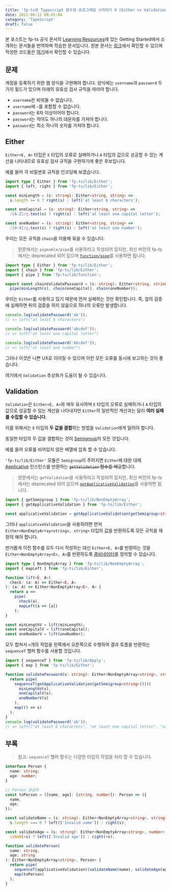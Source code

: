 ```yaml
---
title: 'fp-ts로 Typescript 함수형 프로그래밍 시작하기 9 (Either vs Validation)'
date: 2021-06-12 00:01:04
category: 'TypeScript'
draft: false
---
```


본 포스트는 fp-ts 공식 문서의 [Learning Resources](https://gcanti.github.io/fp-ts/learning-resources/)에 있는 Getting Started에서 소개하는 문서들을 번역하며 학습한 문서입니다. 원본 문서는 [링크](https://dev.to/gcanti/getting-started-with-fp-ts-either-vs-validation-5eja)에서 확인할 수 있으며 작성한 코드들은 [여기](https://github.com/alstn2468/getting-started-fp-ts/tree/main/src/getting_started_series/9_either_vs_validation)에서 확인할 수 있습니다.

## 문제

계정을 등록하기 위한 웹 양식을 구현해야 합니다. 양식에는 `username`과 `password` 두 가지 필드가 있으며 아래의 유효성 검사 규칙을 따라야 합니다.

- `username`은 비워둘 수 없습니다.
- `username`에 `–`를 포함할 수 없습니다.
- `password`는 6자 이상이어야 합니다.
- `password`는 적어도 하나의 대문자를 가져야 합니다.
- `password`는 최소 하나의 숫자를 가져야 합니다.

## Either

`Either<E, A>` 타입은 `E` 타입의 오류로 실패하거나 `A` 타입의 값으로 성공할 수 있는 계산을 나타내므로 유효성 검사 규칙을 구현하기에 좋은 후보입니다.

예를 들어 각 비밀번호 규칙을 인코딩해 보겠습니다.

```typescript
import type { Either } from 'fp-ts/lib/Either';
import { left, right } from 'fp-ts/lib/Either';

const minLength = (s: string): Either<string, string> =>
  s.length >= 6 ? right(s) : left('at least 6 characters');

const oneCapital = (s: string): Either<string, string> =>
  /[A-Z]/g.test(s) ? right(s) : left('at least one capital letter');

const oneNumber = (s: string): Either<string, string> =>
  /[0-9]/g.test(s) ? right(s) : left('at least one number');
```

우리는 모든 규칙을 `chain`을 이용해 묶을 수 있습니다.

> 원문에서는 `pipeable/pipe`를 사용하라고 작성되어 있지만, 최신 버전의 fp-ts에서는 deprecated 되어 있으며 [`function/pipe`](https://gcanti.github.io/fp-ts/modules/function.ts.html#pipe)를 사용하면 됩니다.

```typescript
import type { Either } from 'fp-ts/lib/Either';
import { chain } from 'fp-ts/lib/Either';
import { pipe } from 'fp-ts/lib/function';

export const chainValidatePassword = (s: string): Either<string, string> =>
  pipe(minLength(s), chain(oneCapital), chain(oneNumber));
```

우리는 `Either`를 사용하고 있기 때문에 먼저 실패하는 것만 확인합니다. 즉, 앞의 검증에 실패하면 뒤의 검증을 하지 않음으로 하나의 오류만 발생합니다.

```typescript
console.log(validatePassword('ab'));
// => left("at least 6 characters")

console.log(validatePassword('abcdef'));
// => left("at least one capital letter")

console.log(validatePassword('Abcdef'));
// => left("at least one number")
```

그러나 이것은 나쁜 UX로 이어질 수 있으며 이런 모든 오류를 동시에 보고하는 것이 좋습니다.

여기에서 `Validation` 추상화가 도움이 될 수 있습니다.

## Validation

`Validation`은 `Either<E, A>`와 매우 유사하며 `E` 타입의 오류로 실패하거나 `A` 타입의 값으로 성공할 수 있는 계산을 나타내지만 `Either`의 일반적인 계산과는 달리 **여러 실패를 수집할 수 있습니다**.

이를 위해서는 `E` 타입의 **두 값을 결합**하는 방법을 `Validation`에게 알려야 합니다.

동일한 타입의 두 값을 결합하는 것이 [Semigroup](https://alstn2468.github.io/TypeScript/2021-04-25-fp-ts-3/)의 모든 것입니다.

예를 들어 오류를 비어있지 않은 배열에 압축 할 수 있습니다.

`'fp-ts/lib/Either'` 모듈은 `Semigroup`이 주어지면 `Either`에 대한 대체 [Applicative](https://alstn2468.github.io/TypeScript/2021-05-30-fp-ts-7/) 인스턴스를 반환하는 ~~`getValidation` 함수를 제공~~합니다.

> 원문에서는 `getValidation`을 사용하라고 작성되어 있지만, 최신 버전의 fp-ts에서는 deprecated 되어 있으며 [`getApplicativeValidation`](https://gcanti.github.io/fp-ts/modules/Either.ts.html#getapplicativevalidation)를 사용하면 됩니다.

```typescript
import { getSemigroup } from 'fp-ts/lib/NonEmptyArray';
import { getApplicativeValidation } from 'fp-ts/lib/Either';

const applicativeValidation = getApplicativeValidation(getSemigroup<string>());
```

그러나 `applicativeValidation`을 사용하려면 먼저 `Either<NonEmptyArray<string>, string>` 타입의 값을 반환하도록 모든 규칙을 재정의 해야 합니다.

번거롭게 이전 함수를 모두 다시 작성하는 대신 `Either<E, A>`를 반환하는 것을 `Either<NonEmptyArray<E>, A>`를 반환하도록 [콤비네이터](https://dev.to/gcanti/functional-design-combinators-14pn)를 정의할 수 있습니다.

```typescript
import type { NonEmptyArray } from 'fp-ts/lib/NonEmptyArray';
import { mapLeft } from 'fp-ts/lib/Either';

function lift<E, A>(
  check: (a: A) => Either<E, A>
): (a: A) => Either<NonEmptyArray<E>, A> {
  return a =>
    pipe(
      check(a),
      mapLeft(a => [a])
    );
}

const minLengthV = lift(minLength);
const oneCapitalV = lift(oneCapital);
const oneNumberV = lift(oneNumber);
```

모두 합쳐서 `n`개의 작업을 왼쪽에서 오른쪽으로 수행하여 결과 튜플을 반환하는 `sequenceT` 헬퍼 함수를 사용할 것입니다.

```typescript
import { sequenceT } from 'fp-ts/lib/Apply';
import { map } from 'fp-ts/lib/Either';

function validatePassword(s: string): Either<NonEmptyArray<string>, string> {
  return pipe(
    sequenceT(getApplicativeValidation(getSemigroup<string>()))(
      minLengthV(s),
      oneCapitalV(s),
      oneNumberV(s)
    ),
    map(() => s)
  );
}
console.log(validatePassword('ab'));
// => left(["at least 6 characters", "at least one capital letter", "at least one number"])
```

## 부록

> 참고: `sequenceT` 헬퍼 함수는 다양한 타입의 작업을 처리 할 수 ​​있습니다.

```typescript
interface Person {
  name: string;
  age: number;
}

// Person 생성자
const toPerson = ([name, age]: [string, number]): Person => ({
  name,
  age,
});

const validateName = (s: string): Either<NonEmptyArray<string>, string> =>
  s.length === 0 ? left(['Invalid name']) : right(s);

const validateAge = (s: string): Either<NonEmptyArray<string>, number> =>
  isNaN(+s) ? left(['Invalid age']) : right(+s);

function validatePerson(
  name: string,
  age: string
): Either<NonEmptyArray<string>, Person> {
  return pipe(
    sequenceT(applicativeValidation)(validateName(name), validateAge(age)),
    map(toPerson)
  );
}
```

